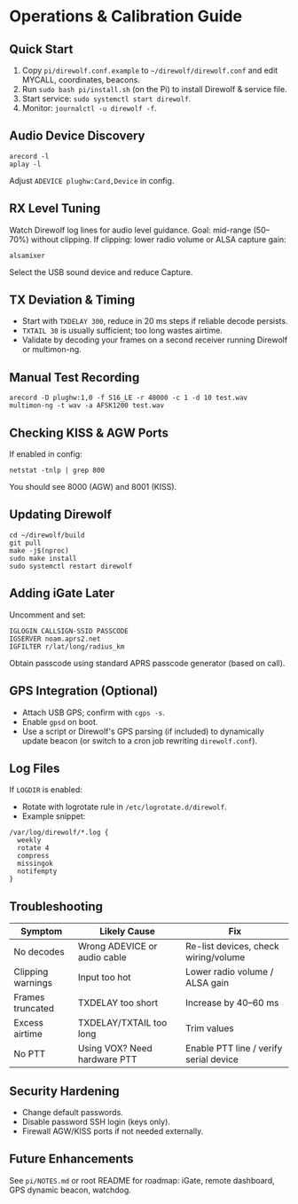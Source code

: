 # Operations & Calibration Guide

## Quick Start
1. Copy `pi/direwolf.conf.example` to `~/direwolf/direwolf.conf` and edit MYCALL, coordinates, beacons.
2. Run `sudo bash pi/install.sh` (on the Pi) to install Direwolf & service file.
3. Start service: `sudo systemctl start direwolf`.
4. Monitor: `journalctl -u direwolf -f`.

## Audio Device Discovery
```
arecord -l
aplay -l
```
Adjust `ADEVICE plughw:Card,Device` in config.

## RX Level Tuning
Watch Direwolf log lines for audio level guidance. Goal: mid-range (50–70%) without clipping.
If clipping: lower radio volume or ALSA capture gain:
```
alsamixer
```
Select the USB sound device and reduce Capture.

## TX Deviation & Timing
- Start with `TXDELAY 300`, reduce in 20 ms steps if reliable decode persists.
- `TXTAIL 30` is usually sufficient; too long wastes airtime.
- Validate by decoding your frames on a second receiver running Direwolf or multimon-ng.

## Manual Test Recording
```
arecord -D plughw:1,0 -f S16_LE -r 48000 -c 1 -d 10 test.wav
multimon-ng -t wav -a AFSK1200 test.wav
```

## Checking KISS & AGW Ports
If enabled in config:
```
netstat -tnlp | grep 800
```
You should see 8000 (AGW) and 8001 (KISS).

## Updating Direwolf
```
cd ~/direwolf/build
git pull
make -j$(nproc)
sudo make install
sudo systemctl restart direwolf
```

## Adding iGate Later
Uncomment and set:
```
IGLOGIN CALLSIGN-SSID PASSCODE
IGSERVER noam.aprs2.net
IGFILTER r/lat/long/radius_km
```
Obtain passcode using standard APRS passcode generator (based on call).

## GPS Integration (Optional)
- Attach USB GPS; confirm with `cgps -s`.
- Enable `gpsd` on boot.
- Use a script or Direwolf's GPS parsing (if included) to dynamically update beacon (or switch to a cron job rewriting `direwolf.conf`).

## Log Files
If `LOGDIR` is enabled:
- Rotate with logrotate rule in `/etc/logrotate.d/direwolf`.
- Example snippet:
```
/var/log/direwolf/*.log {
  weekly
  rotate 4
  compress
  missingok
  notifempty
}
```

## Troubleshooting
| Symptom | Likely Cause | Fix |
|---------|--------------|-----|
| No decodes | Wrong ADEVICE or audio cable | Re-list devices, check wiring/volume |
| Clipping warnings | Input too hot | Lower radio volume / ALSA gain |
| Frames truncated | TXDELAY too short | Increase by 40–60 ms |
| Excess airtime | TXDELAY/TXTAIL too long | Trim values |
| No PTT | Using VOX? Need hardware PTT | Enable PTT line / verify serial device |

## Security Hardening
- Change default passwords.
- Disable password SSH login (keys only).
- Firewall AGW/KISS ports if not needed externally.

## Future Enhancements
See `pi/NOTES.md` or root README for roadmap: iGate, remote dashboard, GPS dynamic beacon, watchdog.
